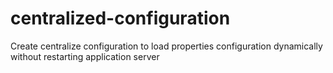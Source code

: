 # centralized-configuration
Create centralize configuration to load properties configuration dynamically without restarting application server
